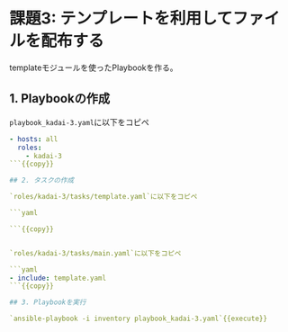 # 課題3: テンプレートを利用してファイルを配布する

templateモジュールを使ったPlaybookを作る。

## 1. Playbookの作成

`playbook_kadai-3.yaml`に以下をコピペ

```yaml
- hosts: all
  roles:
    - kadai-3
```{{copy}}

## 2. タスクの作成

`roles/kadai-3/tasks/template.yaml`に以下をコピペ

```yaml

```{{copy}}


`roles/kadai-3/tasks/main.yaml`に以下をコピペ

```yaml
- include: template.yaml
```{{copy}}

## 3. Playbookを実行

`ansible-playbook -i inventory playbook_kadai-3.yaml`{{execute}}
